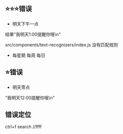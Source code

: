 
## ⭐⭐⭐错误

- 明天下午一点  

结果"我明天1:00提醒你哦\n"

src/components/text-recognizers/index.js 没有匹配规则

- 每星期 每周 每日

## ⭐错误

- 明天零点

"我明天12:00提醒你哦\n"

## 错误定位
ctrl+f search //ffff
